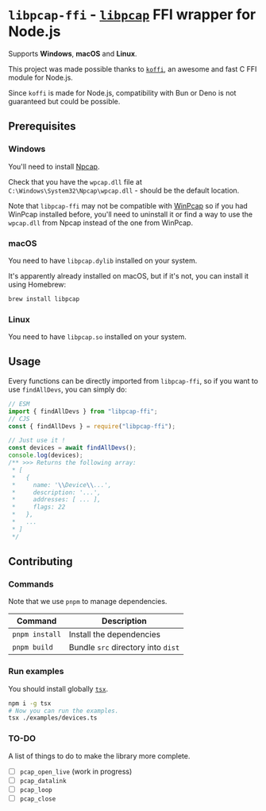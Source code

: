 # `libpcap-ffi` - [`libpcap`](https://github.com/the-tcpdump-group/libpcap) FFI wrapper for Node.js

Supports **Windows**, **macOS** and **Linux**.

This project was made possible thanks to [`koffi`](https://koffi.dev/), an awesome and fast C FFI module for Node.js.

Since `koffi` is made for Node.js, compatibility with Bun or Deno is not guaranteed but could be possible.

## Prerequisites

### Windows

You'll need to install [Npcap](https://npcap.com/#download).

Check that you have the `wpcap.dll` file at `C:\Windows\System32\Npcap\wpcap.dll` - should be the default location.

Note that `libpcap-ffi` may not be compatible with [WinPcap](https://www.winpcap.org/)
so if you had WinPcap installed before, you'll need to uninstall it or
find a way to use the `wpcap.dll` from Npcap instead of the one from WinPcap.

### macOS

You need to have `libpcap.dylib` installed on your system.

It's apparently already installed on macOS, but if it's not, you can install it using Homebrew:

```sh
brew install libpcap
``` 

### Linux

You need to have `libpcap.so` installed on your system.

## Usage

Every functions can be directly imported from `libpcap-ffi`, so if you want to use `findAllDevs`, you can simply do:

```js
// ESM
import { findAllDevs } from "libpcap-ffi";
// CJS
const { findAllDevs } = require("libpcap-ffi");

// Just use it !
const devices = await findAllDevs();
console.log(devices);
/** >>> Returns the following array:
 * [
 *   {
 *     name: '\\Device\\...',
 *     description: '...',
 *     addresses: [ ... ],
 *     flags: 22
 *   },
 *   ...
 * ]
 */
```

## Contributing

### Commands

Note that we use `pnpm` to manage dependencies.

| Command | Description |
| ------- | ----------- |
| `pnpm install` | Install the dependencies |
| `pnpm build` | Bundle `src` directory into `dist` |

### Run examples

You should install globally [`tsx`](https://www.npmjs.com/package/tsx).
  
```sh
npm i -g tsx
# Now you can run the examples.
tsx ./examples/devices.ts
```

### TO-DO

A list of things to do to make the library more complete.

- [ ] `pcap_open_live` (work in progress)
- [ ] `pcap_datalink`
- [ ] `pcap_loop`
- [ ] `pcap_close`
